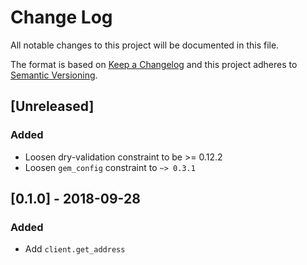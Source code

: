 # Change Log
All notable changes to this project will be documented in this file.

The format is based on [Keep a Changelog](http://keepachangelog.com/)
and this project adheres to [Semantic Versioning](http://semver.org/).

## [Unreleased]
### Added
- Loosen dry-validation constraint to be >= 0.12.2
- Loosen `gem_config` constraint to `~> 0.3.1`

## [0.1.0] - 2018-09-28
### Added
- Add `client.get_address`
